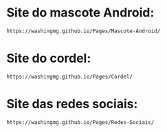 # Site do mascote Android:

    https://washingmg.github.io/Pages/Mascote-Android/

# Site do cordel:
    https://washingmg.github.io/Pages/Cordel/


# Site das redes sociais:
    https://washingmg.github.io/Pages/Redes-Sociais/